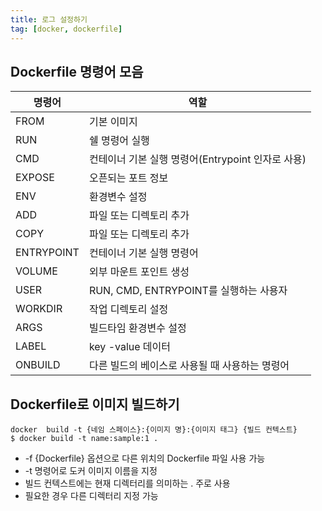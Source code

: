 ```yaml
---
title: 로그 설정하기
tag: [docker, dockerfile]
---
```

## Dockerfile 명령어 모음
| 명령어        | 역할                                     |
|------------|------------------------------------------|
| FROM       | 기본 이미지                                 |
| RUN        | 쉘 명령어 실행                               |
| CMD        | 컨테이너 기본 실행 명령어(Entrypoint 인자로 사용) |
| EXPOSE     | 오픈되는 포트 정보                           |
| ENV        | 환경변수 설정                               |
| ADD        | 파일 또는 디렉토리 추가                        |
| COPY       | 파일 또는 디렉토리 추가                        |
| ENTRYPOINT | 컨테이너 기본 실행 명령어                       |
| VOLUME     | 외부 마운트 포인트 생성                        |
| USER       | RUN, CMD, ENTRYPOINT를 실행하는 사용자        |
| WORKDIR    | 작업 디렉토리 설정                            |
| ARGS       | 빌드타임 환경변수 설정                         |
| LABEL      | key -value 데이터                           |
| ONBUILD    | 다른 빌드의 베이스로 사용될 때 사용하는 명령어       |


## Dockerfile로 이미지 빌드하기
```text
docker  build -t {네임 스페이스}:{이미지 명}:{이미지 태그} {빌드 컨텍스트}
$ docker build -t name:sample:1 .
```
- -f {Dockerfile} 옵션으로 다른 위치의 Dockerfile 파일 사용 가능
- -t 명령어로 도커 이미지 이름을 지정
- 빌드 컨텍스트에는 현재 디렉터리를 의미하는 . 주로 사용
- 필요한 경우 다른 디렉터리 지정 가능